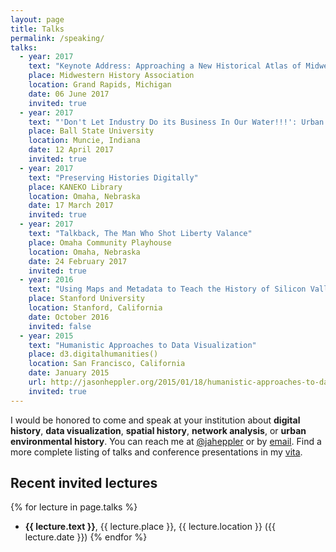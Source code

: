 ```yaml
---
layout: page
title: Talks
permalink: /speaking/
talks:
  - year: 2017
    text: "Keynote Address: Approaching a New Historical Atlas of Midwestern History with Deep Maps and Digital History"
    place: Midwestern History Association
    location: Grand Rapids, Michigan
    date: 06 June 2017
    invited: true
  - year: 2017
    text: "'Don't Let Industry Do its Business In Our Water!!!': Urban Space and Environmental Politics in Silicon Valley"
    place: Ball State University
    location: Muncie, Indiana
    date: 12 April 2017
    invited: true
  - year: 2017
    text: "Preserving Histories Digitally"
    place: KANEKO Library
    location: Omaha, Nebraska
    date: 17 March 2017
    invited: true
  - year: 2017
    text: "Talkback, The Man Who Shot Liberty Valance"
    place: Omaha Community Playhouse
    location: Omaha, Nebraska
    date: 24 February 2017
    invited: true
  - year: 2016
    text: "Using Maps and Metadata to Teach the History of Silicon Valley"
    place: Stanford University
    location: Stanford, California
    date: October 2016
    invited: false
  - year: 2015
    text: "Humanistic Approaches to Data Visualization"
    place: d3.digitalhumanities()
    location: San Francisco, California
    date: January 2015
    url: http://jasonheppler.org/2015/01/18/humanistic-approaches-to-data-visualization/
    invited: true
---
```


I would be honored to come and speak at your institution about **digital history**, **data visualization**, **spatial history**, **network analysis**, or **urban environmental history**. You can reach me at [@jaheppler](http://twitter.com/{{site.owner.twitter}}) or by [email](mailto:{{site.owner.email}}). Find a more complete listing of talks and conference presentations in my [vita]({{site.owner.vita}}).

## Recent invited lectures

{% for lecture in page.talks %}
- **{{ lecture.text }}**, {{ lecture.place }}, {{ lecture.location }} ({{ lecture.date }})
{% endfor %}
